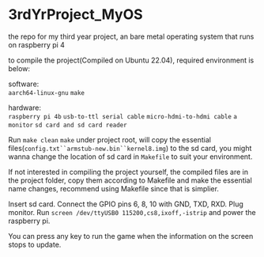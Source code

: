 # 3rdYrProject_MyOS
the repo for my third year project, an bare metal operating system that runs on raspberry pi 4

to compile the project(Compiled on Ubuntu 22.04), required environment is below:

software:  
`aarch64-linux-gnu`
`make`

hardware:  
`raspberry pi 4b`
`usb-to-ttl serial cable`
`micro-hdmi-to-hdmi cable`
`a monitor`
`sd card and sd card reader`

Run `make clean` `make` under project root, will copy the essential files(`config.txt``armstub-new.bin``kernel8.img`) to the sd card, you might wanna change the location of sd card in `Makefile` to suit your environment.

If not interested in compiling the project yourself, the compiled files are in the project folder, copy them according to Makefile and make the essential name changes, recommend using Makefile since that is simplier.

Insert sd card. Connect the GPIO pins 6, 8, 10 with GND, TXD, RXD. Plug monitor. Run `screen /dev/ttyUSB0 115200,cs8,ixoff,-istrip` and power the raspberry pi.

You can press any key to run the game when the information on the screen stops to update.
